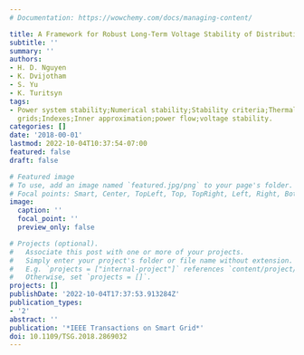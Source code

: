 ```yaml
---
# Documentation: https://wowchemy.com/docs/managing-content/

title: A Framework for Robust Long-Term Voltage Stability of Distribution Systems
subtitle: ''
summary: ''
authors:
- H. D. Nguyen
- K. Dvijotham
- S. Yu
- K. Turitsyn
tags:
- Power system stability;Numerical stability;Stability criteria;Thermal stability;Smart
  grids;Indexes;Inner approximation;power flow;voltage stability.
categories: []
date: '2018-00-01'
lastmod: 2022-10-04T10:37:54-07:00
featured: false
draft: false

# Featured image
# To use, add an image named `featured.jpg/png` to your page's folder.
# Focal points: Smart, Center, TopLeft, Top, TopRight, Left, Right, BottomLeft, Bottom, BottomRight.
image:
  caption: ''
  focal_point: ''
  preview_only: false

# Projects (optional).
#   Associate this post with one or more of your projects.
#   Simply enter your project's folder or file name without extension.
#   E.g. `projects = ["internal-project"]` references `content/project/deep-learning/index.md`.
#   Otherwise, set `projects = []`.
projects: []
publishDate: '2022-10-04T17:37:53.913284Z'
publication_types:
- '2'
abstract: ''
publication: '*IEEE Transactions on Smart Grid*'
doi: 10.1109/TSG.2018.2869032
---
```


